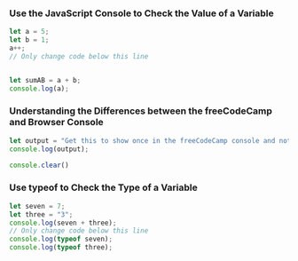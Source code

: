 ### Use the JavaScript Console to Check the Value of a Variable
```js
let a = 5;
let b = 1;
a++;
// Only change code below this line


let sumAB = a + b;
console.log(a);
```

### Understanding the Differences between the freeCodeCamp and Browser Console
```js
let output = "Get this to show once in the freeCodeCamp console and not at all in the browser console";
console.log(output);

console.clear()
```

### Use typeof to Check the Type of a Variable
```js
let seven = 7;
let three = "3";
console.log(seven + three);
// Only change code below this line
console.log(typeof seven);
console.log(typeof three);
```